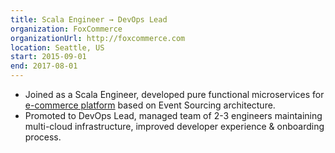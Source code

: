 ```yaml
---
title: Scala Engineer → DevOps Lead
organization: FoxCommerce
organizationUrl: http://foxcommerce.com
location: Seattle, US
start: 2015-09-01
end: 2017-08-01
---
```


- Joined as a Scala Engineer, developed pure functional microservices for [e-commerce platform](https://github.com/FoxComm/highlander) based on Event Sourcing architecture. 
- Promoted to DevOps Lead, managed team of 2-3 engineers maintaining multi-cloud infrastructure, improved developer experience & onboarding process.
